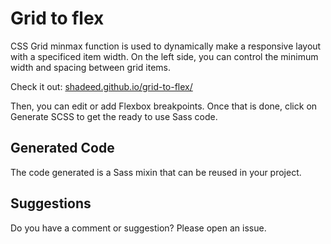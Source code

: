 # Grid to flex

CSS Grid minmax function is used to dynamically make a responsive layout with a specificed item width. On the left side, you can control the minimum width and spacing between grid items.

Check it out: [shadeed.github.io/grid-to-flex/](shadeed.github.io/grid-to-flex/)

Then, you can edit or add Flexbox breakpoints. Once that is done, click on Generate SCSS to get the ready to use Sass code.

## Generated Code
The code generated is a Sass mixin that can be reused in your project.

## Suggestions
Do you have a comment or suggestion? Please open an issue.